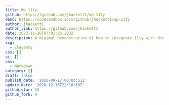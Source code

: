 ```yaml
---
title: Wp 11ty
github: https://github.com/jhackett1/wp-11ty
demo: https://codesandbox.io/s/github/jhackett1/wp-11ty
author: jhackett1
author_link: https://github.com/jhackett1
date: 2023-11-28T07:01:26.293Z
description: A minimal demonstration of how to integrate 11ty with the WordPress API
ssg:
  - Eleventy
css: []
ui: []
cms:
  - Markdown
category: []
draft: false
publish_date: '2020-09-17T00:03:51Z'
update_date: '2020-12-13T22:10:18Z'
github_star: 15
github_fork: 9
---
```

